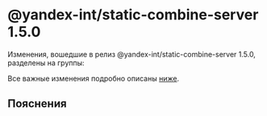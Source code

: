 # @yandex-int/static-combine-server 1.5.0

<!-- ЧЕЛОВЕЧЕСКОЕ ВСТУПЛЕНИЕ -->

Изменения, вошедшие в релиз @yandex-int/static-combine-server 1.5.0, разделены на группы:

Все важные изменения подробно описаны [ниже](#Пояснения).

## Пояснения

